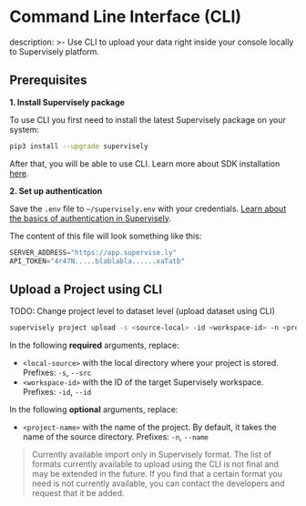 # Command Line Interface (CLI)

description: >-
Use CLI to upload your data right inside your console locally to Supervisely platform.

## Prerequisites

**1. Install Supervisely package**

To use CLI you first need to install the latest Supervisely package on your system:

```bash
pip3 install --upgrade supervisely
```

After that, you will be able to use CLI. Learn more about SDK installation [here](https://developer.supervisely.com/getting-started/installation).

**2. Set up authentication**

Save the `.env` file to `~/supervisely.env` with your credentials. [Learn about the basics of authentication in Supervisely](https://developer.supervisely.com/getting-started/basics-of-authentication).

The content of this file will look something like this:

```python
SERVER_ADDRESS="https://app.supervise.ly"
API_TOKEN="4r47N.....blablabla......xaTatb"
```

## Upload a Project using CLI

TODO: Change project level to dataset level (upload dataset using CLI)

```bash
supervisely project upload -s <source-local> -id <workspace-id> -n <project-name>
```

In the following **required** arguments, replace:

- `<local-source>` with the local directory where your project is stored. Prefixes: `-s`, `--src`
- `<workspace-id>` with the ID of the target Supervisely workspace. Prefixes: `-id`, `--id`

In the following **optional** arguments, replace:

- `<project-name>` with the name of the project. By default, it takes the name of the source directory. Prefixes: `-n`, `--name`

> Currently available import only in Supervisely format.
> The list of formats currently available to upload using the CLI is not final and may be extended in the future. If you find that a certain format you need is not currently available, you can contact the developers and request that it be added.
